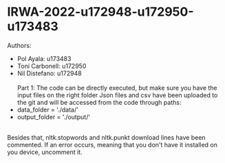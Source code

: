 # IRWA-2022-u172948-u172950-u173483

Authors:
- Pol Ayala: u173483
- Toni Carbonell: u172950
- Nil Distefano: u172948
<br><br>
Part 1: The code can be directly executed, but make sure you have the input files on the right folder
Json files and csv have been uploaded to the git and will be accessed from the code through paths:
- data_folder = './data/'
- output_folder = './output/'
<br>
Besides that, nltk.stopwords and nltk.punkt download lines have been commented. If an error occurs, meaning that you don't have it installed on you device, uncomment it.
